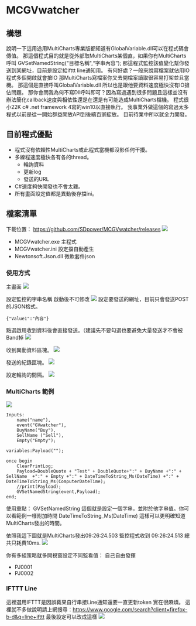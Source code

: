 # MCGVwatcher

## 構想
說明一下這用途用MultiCharts專業版都知道有GlobalVariable.dll可以在程式碼會傳值。
那這個程式目的就是從外部取MultiCharts某個直，如果你有MultiCharts呼叫 GVSetNamedString("目標名稱",“字串內容”);
那這程式監控該值變化幫你發送到某網址，目前是設定給ifttt line通知用。
有何好處？一般來說寫檔案就佔用IO 程式多個開啟就會搶IO 那MultiCharts寫檔案你又去開檔案讀取很容易打架並且當機。
那這個是直接呼叫GlobalVariable.dll 所以也是跟他要資料速度極快沒有IO搶佔問題。
那你會問我為何不寫Dll呼叫即可？因為寫過遇到很多問題且這樣並沒有辦法簡化callback速度與相依性還是在還是有可能造成MultiCharts檔機。
程式很小22K c# .net framework 4寫的win10以直接執行。
我事業外做這個的寫過太多程式以前是從一開始群益開放API到後續百家綻放。
目前待業中所以就全力開發。

## 目前程式優點
* 程式沒有依賴性MultiCharts或此程式當機都沒影任何干擾。
* 多線程速度極快各有各的thread。
    * 輪詢資料
    * 更新log
    * 發送的URL 
* C#速度夠快開發也不會太難。
* 所有畫面設定值都是異動後存擋ini。


## 檔案清單

下載位置： https://github.com/SDpower/MCGVwatcher/releases
![](https://i.imgur.com/47MTMD0.png)

* MCGVwatcher.exe 主程式
* MCGVwatcher.ini 設定擋自動產生
* Newtonsoft.Json.dll 微軟套件json

### 使用方式

主畫面
![](https://i.imgur.com/85ad0qb.png)

設定監控的字串名稱 啟動後不可修改
![](https://i.imgur.com/8F4C7mj.png)
設定要發送的網址，目前只會發送POST的JSON格式。
~~~
{"Value1":"內容"}
~~~
點選啟用收到資料後會直接發送。（建議先不要勾選也要避免大量發送才不會被Band掉
![](https://i.imgur.com/6oXHH5T.png)

收到異動資料區塊。
![](https://i.imgur.com/VmWyhwS.png)

發送的紀錄區塊。
![](https://i.imgur.com/q9k30kK.png)

設定輪詢的間隔。
![](https://i.imgur.com/kFzbeKe.png)

### MultiCharts 範例

![](https://i.imgur.com/BfZFUjz.png)

~~~
Inputs:
	name("name"),
	event("GVwatcher"),
	BuyName("Buy"),
	SellName ("Sell"),
	Empty("Empty");

variables:Payload("");

once begin
    ClearPrintLog;
    Payload=DoubleQuote + "Test" + DoubleQuote+":" + BuyName +":" + SellName  +":" + Empty +":" + DateTimeToString_Ms(DateTime) +":" + DateTimeToString_Ms(ComputerDateTime);
	//print(Payload);
	GVSetNamedString(event,Payload);
end;
~~~

使用重點：
GVSetNamedString 這個就是設定一個字串，並附於他字串值。你可以看範例一樣附加時間
DateTimeToString_Ms(DateTime) 這樣可以更明確知道MultiCharts發出的時間。

依照我這下圖就是MultiCharts發出09:26:24.503 監控程式收到 09:26:24.513 總共只耗費10ms. 
![](https://i.imgur.com/XaQ9AMB.png)

你有多組策略就多開視窗設定不同監看值：
自己自由發揮
* PJ0001
* PJ0002

### IFTTT Line

這裡選用IFTTT是因誤蕤果自行串接Line通知還要一直更新token 實在很麻煩。
這裡就不多做說明請上網搜尋：https://www.google.com/search?client=firefox-b-d&q=line+ifttt
最後設定可以改成這樣
![](https://i.imgur.com/xS6Gclg.png)
